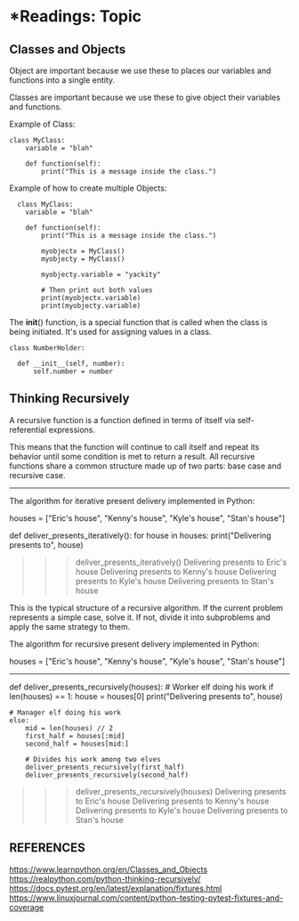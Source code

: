 # *Readings: Topic

## Classes and Objects

Object are important because we use these to places our variables and functions into a single entity.

Classes are important because we use these to give object their variables and functions.

Example of Class:

    class MyClass:
        variable = "blah"

        def function(self):
            print("This is a message inside the class.")

Example of how to create multiple Objects:

      class MyClass:
        variable = "blah"

        def function(self):
            print("This is a message inside the class.")

            myobjectx = MyClass()
            myobjecty = MyClass()

            myobjecty.variable = "yackity"

            # Then print out both values
            print(myobjectx.variable)
            print(myobjecty.variable)

The __init__() function, is a special function that is called when the class is being initiated. It's used for assigning values in a class.

    class NumberHolder:

      def __init__(self, number):
          self.number = number

## Thinking Recursively

A recursive function is a function defined in terms of itself via self-referential expressions.

This means that the function will continue to call itself and repeat its behavior until some condition is met to return a result. All recursive functions share a common structure made up of two parts: base case and recursive case.

---

The algorithm for iterative present delivery implemented in Python:

houses = ["Eric's house", "Kenny's house", "Kyle's house", "Stan's house"]

def deliver_presents_iteratively():
    for house in houses:
        print("Delivering presents to", house)
 
>>> deliver_presents_iteratively()
Delivering presents to Eric's house
Delivering presents to Kenny's house
Delivering presents to Kyle's house
Delivering presents to Stan's house

This is the typical structure of a recursive algorithm. If the current problem represents a simple case, solve it. If not, divide it into subproblems and apply the same strategy to them.

The algorithm for recursive present delivery implemented in Python:

houses = ["Eric's house", "Kenny's house", "Kyle's house", "Stan's house"]

---
def deliver_presents_recursively(houses):
    # Worker elf doing his work
    if len(houses) == 1:
        house = houses[0]
        print("Delivering presents to", house)

    # Manager elf doing his work
    else:
        mid = len(houses) // 2
        first_half = houses[:mid]
        second_half = houses[mid:]

        # Divides his work among two elves
        deliver_presents_recursively(first_half)
        deliver_presents_recursively(second_half)

  >>> deliver_presents_recursively(houses)
  Delivering presents to Eric's house
  Delivering presents to Kenny's house
  Delivering presents to Kyle's house
  Delivering presents to Stan's house

## REFERENCES

<https://www.learnpython.org/en/Classes_and_Objects>
<https://realpython.com/python-thinking-recursively/>
<https://docs.pytest.org/en/latest/explanation/fixtures.html>
<https://www.linuxjournal.com/content/python-testing-pytest-fixtures-and-coverage>
